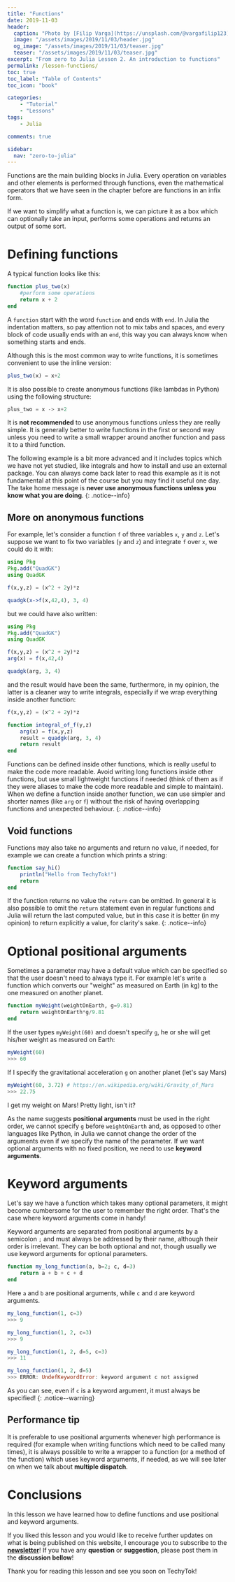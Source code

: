 ```yaml
---
title: "Functions"
date: 2019-11-03
header:
  caption: "Photo by [Filip Varga](https://unsplash.com/@vargafilip123) on [Unsplash](https://unsplash.com)"
  image: "/assets/images/2019/11/03/header.jpg"
  og_image: "/assets/images/2019/11/03/teaser.jpg"
  teaser: "/assets/images/2019/11/03/teaser.jpg"
excerpt: "From zero to Julia Lesson 2. An introduction to functions"
permalink: /lesson-functions/
toc: true
toc_label: "Table of Contents"
toc_icon: "book"

categories:
    - "Tutorial"
    - "Lessons"
tags:
    - Julia

comments: true

sidebar:
  nav: "zero-to-julia"
---
```


Functions are the main building blocks in Julia. Every operation on variables and other elements is performed through functions, even the mathematical operators that we have seen in the chapter before are functions in an infix form.

If we want to simplify what a function is, we can picture it as a box which can optionally take an input, performs some operations and returns an output of some sort. 

# Defining functions

A typical function looks like this:

```julia
function plus_two(x)
    #perform some operations
    return x + 2
end
```

A `function` start with the word `function` and ends with `end`. In Julia the indentation matters, so pay attention not to mix tabs and spaces, and every block of code usually ends with an `end`, this way you can always know when something starts and ends.

Although this is the most common way to write functions, it is sometimes convenient to use the inline version:

```julia
plus_two(x) = x+2
```

It is also possible to create anonymous functions (like lambdas in Python) using the following structure:

```julia
plus_two = x -> x+2
```

It is **not recommended** to use anonymous functions unless they are really simple. It is generally better to write functions in the first or second way unless you need to write a small wrapper around another function and pass it to a third function. 

The following example is a bit more advanced and it includes topics which we have not yet studied, like integrals and how to install and use an external package. You can always come back later to read this example as it is not fundamental at this point of the course but you may find it useful one day. The take home message is **never use anonymous functions unless you know what you are doing**.
{: .notice--info}

## More on anonymous functions

For example, let's consider a function `f` of three variables `x`, `y` and `z`. Let's suppose we want to fix two variables (`y` and `z`) and integrate `f` over `x`, we could do it with:

```julia
using Pkg
Pkg.add("QuadGK")
using QuadGK

f(x,y,z) = (x^2 + 2y)*z

quadgk(x->f(x,42,4), 3, 4)
```

but we could have also written:

```julia
using Pkg
Pkg.add("QuadGK")
using QuadGK

f(x,y,z) = (x^2 + 2y)*z
arg(x) = f(x,42,4)

quadgk(arg, 3, 4)
```

and the result would have been the same, furthermore, in my opinion, the latter is a cleaner way to write integrals, especially if we wrap everything inside another function:

```julia
f(x,y,z) = (x^2 + 2y)*z

function integral_of_f(y,z)
    arg(x) = f(x,y,z)
	result = quadgk(arg, 3, 4)
    return result
end
```

Functions can be defined inside other functions, which is really useful to make the code more readable. Avoid writing long functions inside other functions, but use small lightweight functions if needed (think of them as if they were aliases to make the code more readable and simple to maintain). When we define a function inside another function, we can use simpler and shorter names (like `arg` or `f`) without the risk of having overlapping functions and unexpected behaviour.
{: .notice--info}

## Void functions

Functions may also take no arguments and return no value, if needed, for example we can create a function which prints a string:

```julia
function say_hi()
	println("Hello from TechyTok!")
    return
end
```

If the function returns no value the `return` can be omitted. In general it is also possible to omit the `return` statement even in regular functions and Julia will return the last computed value, but in this case it is better (in my opinion) to return explicitly a value, for clarity's sake.
{: .notice--info}

# Optional positional arguments

Sometimes a parameter may have a default value which can be specified so that the user doesn't need to always type it. For example let's write a function which converts our "weight" as measured on Earth (in kg) to the one measured on another planet. 

```julia
function myWeight(weightOnEarth, g=9.81)
    return weightOnEarth*g/9.81
end
```

If the user types `myWeight(60)` and doesn't specify `g`, he or she will get his/her weight as measured on Earth:

```julia
myWeight(60)
>>> 60
```

If I specify the gravitational acceleration `g` on another planet (let's say Mars) 

```julia
myWeight(60, 3.72) # https://en.wikipedia.org/wiki/Gravity_of_Mars
>>> 22.75
```

I get my weight on Mars! Pretty light, isn't it?

As the name suggests **positional arguments** must be used in the right order, we cannot specify `g` before `weightOnEarth` and, as opposed to other languages like Python, in Julia we cannot change the order of the arguments even if we specify the name of the parameter. If we want optional arguments with no fixed position, we need to use **keyword arguments**.

# Keyword arguments

Let's say we have a function which takes many optional parameters, it might become cumbersome for the user to remember the right order. That's the case where keyword arguments come in handy!

Keyword arguments are separated from positional arguments by a semicolon `;` and must always be addressed by their name, although their order is irrelevant. They can be both optional and not, though usually we use keyword arguments for optional parameters.

```julia
function my_long_function(a, b=2; c, d=3)
    return a + b + c + d
end
```

Here `a` and `b` are positional arguments, while `c` and `d` are keyword arguments. 

```julia
my_long_function(1, c=3)
>>> 9

my_long_function(1, 2, c=3)
>>> 9

my_long_function(1, 2, d=5, c=3)
>>> 11

my_long_function(1, 2, d=5)
>>> ERROR: UndefKeywordError: keyword argument c not assigned
```

As you can see, even if `c` is a keyword argument, it must always be specified!
{: .notice--warning}

## Performance tip

It is preferable to use positional arguments whenever high performance is required (for example when writing functions which need to be called many times), it is always possible to write a wrapper to a function (or a method of the function) which uses keyword arguments, if needed, as we will see later on when we talk about **multiple dispatch**.

# Conclusions

In this lesson we have learned how to define functions and use positional and keyword arguments. 

If you liked this lesson and you would like to receive further updates on what is being published on this website, I encourage you to subscribe to the [**newsletter**]( https://techytok.com/newsletter/ )! If you have any **question** or **suggestion**, please post them in the **discussion bellow**! 

Thank you for reading this lesson and see you soon on TechyTok!

